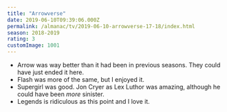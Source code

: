 ```yaml
---
title: "Arrowverse"
date: 2019-06-10T09:39:06.000Z
permalink: /almanac/tv/2019-06-10-arrowverse-17-18/index.html
season: 2018-2019
rating: 3
customImage: 1001
---
```


- Arrow was way better than it had been in previous seasons. They could have just ended it here.
- Flash was more of the same, but I enjoyed it.
- Supergirl was good. Jon Cryer as Lex Luthor was amazing, although he could have been _more_ sinister.
- Legends is ridiculous as this point and I love it.